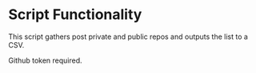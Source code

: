 # Script Functionality

This script gathers post private and public repos and outputs the list to a CSV.

Github token required.
